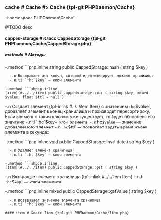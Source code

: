 ### cache # Cache #> Cache {tpl-git PHPDaemon/Cache}

`:h`namespace PHPDaemon\Cache`

@TODO desc

#### capped-storage # Класс CappedStorage {tpl-git PHPDaemon/Cache/CappedStorage.php}

##### methods # Методы

 -.method ```php.inline
 string public CappedStorage::hash ( string $key )
 ```
   -.n Возвращает хеш ключа, который идентифицирует элемент хранилища
   -.n.ti `:hc`$key` — ключ элемента

 -.method ```php:p.inline
 [Item](#../../item) public CappedStorage::put ( string $key, mixed $value, float $ttl = null )
 ```
   -.n Создает элемент {tpl-inlink #../../item Item} с значением `:hc`$value`, добавляет элемент в конец хранилища и производит пересортироку. Если элемент с таким ключом уже существует, то будет обновлено его значение
   -.n.ti `:hc`$key` — ключ элемента
   -.n `:hc`$value` — значение добавляемого элемент
   -.n `:hc`$ttl` — позволяет задать время жизни элемента в секундах

 -.method ```php.inline
 void public CappedStorage::invalidate ( string $key )
 ```
   -.n Удаляет элемент хранилища
   -.n.ti `:hc`$key` — ключ элемента

 -.method ```php:p.inline
 [Item](#../../item) public CappedStorage::get ( string $key )
 ```
   -.n Возвращает элемент хранилища {tpl-inlink #../../item Item}
   -.n.ti `:hc`$key` — ключ элемента

 -.method ```php.inline
 mixed public CappedStorage::getValue ( string $key )
 ```
   -.n Возвращает значение элемента хранилища
   -.n.ti `:hc`$key` — ключ элемента

#### item # Класс Item {tpl-git PHPDaemon/Cache/Item.php}